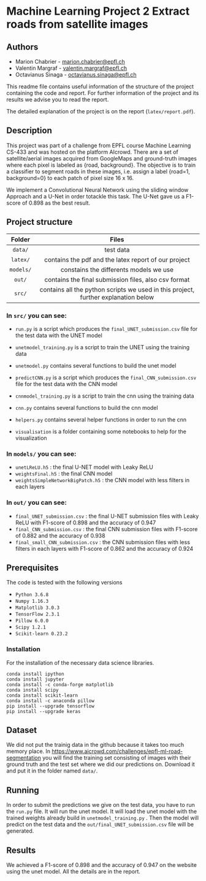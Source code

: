 # Machine Learning Project 2 Extract roads from satellite images

## **Authors**
  * Marion Chabrier - marion.chabrier@epfl.ch
  * Valentin Margraf - valentin.margraf@epfl.ch
  * Octavianus Sinaga - octavianus.sinaga@epfl.ch

This readme file contains useful information of the structure of the project containing the code and report. For further information of the project and its results we advise you to read the report.

The detailed explanation of the project is on the report (`latex/report.pdf`).

## **Description**

This project was part of a challenge from EPFL course Machine Learning CS-433 and was hosted on the platform AIcrowd.
There are a set of satellite/aerial images acquired from GoogleMaps and ground-truth images where each pixel is labeled as {road, background}. The objective is to train a classifier to segment roads in these images, i.e. assign a label {road=1, background=0} to each patch of pixel size 16 x 16.

We implement a Convolutional Neural Network using the sliding window Approach and a U-Net in order totackle this task. The U-Net gave us a F1-score of 0.898 as the best result.

## **Project structure**

| Folder  | Files |
|:--:|:--:|
| `data/`  | test data |
| `latex/` | contains the pdf and the latex report of our project |
| `models/`  | constains the differents models we use |
| `out/`  | contains the final submission files, also csv format |
| `src/`  | contains all the python scripts we used in this project, further explanation below |

### **In `src/` you can see:**

+ `run.py` is a script which produces the `final_UNET_submission.csv` file for the test data with the UNET model
+ `unetmodel_training.py` is a script to train the UNET using the training data 
+ `unetmodel.py` contains several functions to build the unet model 
+ `predictCNN.py` is a script which produces the `final_CNN_submission.csv` file for the test data with the CNN model
+ `cnnmodel_training.py` is a script to train the cnn using the training data 
+ `cnn.py` contains several functions to build the cnn model
+ `helpers.py` contains several helper functions in order to run the cnn 

+ `visualisation` is a folder containing some notebooks to help for the visualization

### **In `models/` you can see:**
+ `unetLReLU.h5` : the final U-NET model with Leaky ReLU
+ `weightsFinal.h5` : the final CNN model
+ `weightsSimpleNetworkBigPatch.h5` : the CNN model with less filters in each layers
  
### **In `out/` you can see:**
+ `final_UNET_submission.csv` : the final U-NET submission files with Leaky ReLU with F1-score of 0.898 and the accuracy of 0.947
+ `final_CNN_submission.csv` : the final CNN submission files with F1-score of 0.882 and the accuracy of 0.938
+ `final_small_CNN_submission.csv` : the CNN submission files with less filters in each layers with F1-score of 0.862 and the accuracy of 0.924


## **Prerequisites**

The code is tested with the following versions 
- `Python 3.6.8`
- `Numpy 1.16.3`
- `Matplotlib 3.0.3`
- `TensorFlow 2.3.1`
- `Pillow 6.0.0`
- `Scipy 1.2.1`
- `Scikit-learn 0.23.2`


### **Installation**
For the installation of the necessary data science libraries.

```
conda install ipython
conda install jupyter
conda install -c conda-forge matplotlib
conda install scipy
conda install scikit-learn
conda install -c anaconda pillow
pip install --upgrade tensorflow
pip install --upgrade keras
```


## **Dataset**
We did not put the trainig data in the github because it takes too much memory place.
In https://www.aicrowd.com/challenges/epfl-ml-road-segmentation you will find the training set consisting of images with their ground truth and the test set where we did our predictions on. 
Download it and put it in the folder named `data/`.


## **Running**
In order to submit the predictions we give on the test data, you have to run the `run.py` file. It will run the unet model. It will load the unet model with the trained weights already build in `unetmodel_training.py` . Then the model will predict on the test data and the `out/final_UNET_submission.csv` file will be generated.


## **Results**

We achieved a F1-score of 0.898 and the accuracy of 0.947 on the website using the unet model. All the details are in the report.
